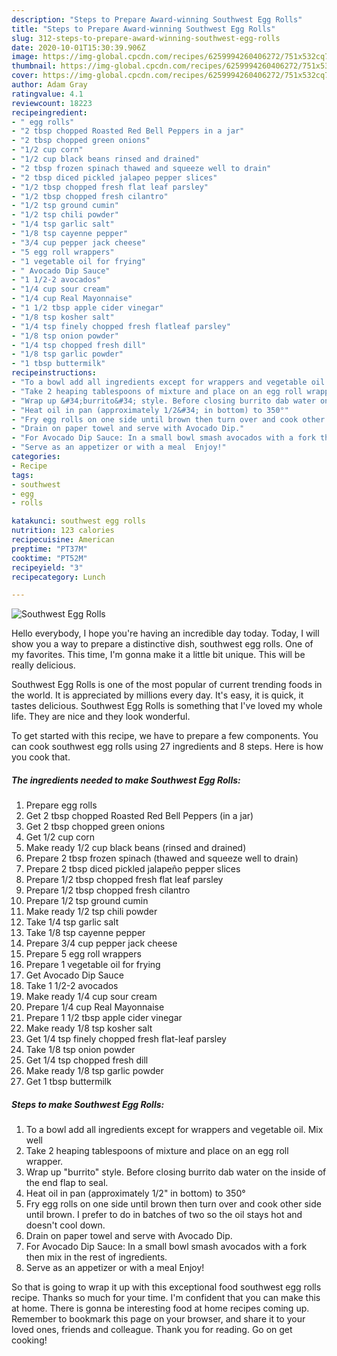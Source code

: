```yaml
---
description: "Steps to Prepare Award-winning Southwest Egg Rolls"
title: "Steps to Prepare Award-winning Southwest Egg Rolls"
slug: 312-steps-to-prepare-award-winning-southwest-egg-rolls
date: 2020-10-01T15:30:39.906Z
image: https://img-global.cpcdn.com/recipes/6259994260406272/751x532cq70/southwest-egg-rolls-recipe-main-photo.jpg
thumbnail: https://img-global.cpcdn.com/recipes/6259994260406272/751x532cq70/southwest-egg-rolls-recipe-main-photo.jpg
cover: https://img-global.cpcdn.com/recipes/6259994260406272/751x532cq70/southwest-egg-rolls-recipe-main-photo.jpg
author: Adam Gray
ratingvalue: 4.1
reviewcount: 18223
recipeingredient:
- " egg rolls"
- "2 tbsp chopped Roasted Red Bell Peppers in a jar"
- "2 tbsp chopped green onions"
- "1/2 cup corn"
- "1/2 cup black beans rinsed and drained"
- "2 tbsp frozen spinach thawed and squeeze well to drain"
- "2 tbsp diced pickled jalapeo pepper slices"
- "1/2 tbsp chopped fresh flat leaf parsley"
- "1/2 tbsp chopped fresh cilantro"
- "1/2 tsp ground cumin"
- "1/2 tsp chili powder"
- "1/4 tsp garlic salt"
- "1/8 tsp cayenne pepper"
- "3/4 cup pepper jack cheese"
- "5 egg roll wrappers"
- "1 vegetable oil for frying"
- " Avocado Dip Sauce"
- "1 1/2-2 avocados"
- "1/4 cup sour cream"
- "1/4 cup Real Mayonnaise"
- "1 1/2 tbsp apple cider vinegar"
- "1/8 tsp kosher salt"
- "1/4 tsp finely chopped fresh flatleaf parsley"
- "1/8 tsp onion powder"
- "1/4 tsp chopped fresh dill"
- "1/8 tsp garlic powder"
- "1 tbsp buttermilk"
recipeinstructions:
- "To a bowl add all ingredients except for wrappers and vegetable oil. Mix well"
- "Take 2 heaping tablespoons of mixture and place on an egg roll wrapper."
- "Wrap up &#34;burrito&#34; style. Before closing burrito dab water on the inside of the end flap to seal."
- "Heat oil in pan (approximately 1/2&#34; in bottom) to 350°"
- "Fry egg rolls on one side until brown then turn over and cook other side until brown. I prefer to do in batches of two so the oil stays hot and doesn&#39;t cool down."
- "Drain on paper towel and serve with Avocado Dip."
- "For Avocado Dip Sauce: In a small bowl smash avocados with a fork then mix in the rest of ingredients."
- "Serve as an appetizer or with a meal  Enjoy!"
categories:
- Recipe
tags:
- southwest
- egg
- rolls

katakunci: southwest egg rolls 
nutrition: 123 calories
recipecuisine: American
preptime: "PT37M"
cooktime: "PT52M"
recipeyield: "3"
recipecategory: Lunch

---
```



![Southwest Egg Rolls](https://img-global.cpcdn.com/recipes/6259994260406272/751x532cq70/southwest-egg-rolls-recipe-main-photo.jpg)

Hello everybody, I hope you're having an incredible day today. Today, I will show you a way to prepare a distinctive dish, southwest egg rolls. One of my favorites. This time, I'm gonna make it a little bit unique. This will be really delicious.



Southwest Egg Rolls is one of the most popular of current trending foods in the world. It is appreciated by millions every day. It's easy, it is quick, it tastes delicious. Southwest Egg Rolls is something that I've loved my whole life. They are nice and they look wonderful.


To get started with this recipe, we have to prepare a few components. You can cook southwest egg rolls using 27 ingredients and 8 steps. Here is how you cook that.

<!--inarticleads1-->

##### The ingredients needed to make Southwest Egg Rolls:

1. Prepare  egg rolls
1. Get 2 tbsp chopped Roasted Red Bell Peppers (in a jar)
1. Get 2 tbsp chopped green onions
1. Get 1/2 cup corn
1. Make ready 1/2 cup black beans (rinsed and drained)
1. Prepare 2 tbsp frozen spinach (thawed and squeeze well to drain)
1. Prepare 2 tbsp diced pickled jalapeño pepper slices
1. Prepare 1/2 tbsp chopped fresh flat leaf parsley
1. Prepare 1/2 tbsp chopped fresh cilantro
1. Prepare 1/2 tsp ground cumin
1. Make ready 1/2 tsp chili powder
1. Take 1/4 tsp garlic salt
1. Take 1/8 tsp cayenne pepper
1. Prepare 3/4 cup pepper jack cheese
1. Prepare 5 egg roll wrappers
1. Prepare 1 vegetable oil for frying
1. Get  Avocado Dip Sauce
1. Take 1 1/2-2 avocados
1. Make ready 1/4 cup sour cream
1. Prepare 1/4 cup Real Mayonnaise
1. Prepare 1 1/2 tbsp apple cider vinegar
1. Make ready 1/8 tsp kosher salt
1. Get 1/4 tsp finely chopped fresh flat-leaf parsley
1. Take 1/8 tsp onion powder
1. Get 1/4 tsp chopped fresh dill
1. Make ready 1/8 tsp garlic powder
1. Get 1 tbsp buttermilk




<!--inarticleads2-->

##### Steps to make Southwest Egg Rolls:

1. To a bowl add all ingredients except for wrappers and vegetable oil. Mix well
1. Take 2 heaping tablespoons of mixture and place on an egg roll wrapper.
1. Wrap up &#34;burrito&#34; style. Before closing burrito dab water on the inside of the end flap to seal.
1. Heat oil in pan (approximately 1/2&#34; in bottom) to 350°
1. Fry egg rolls on one side until brown then turn over and cook other side until brown. I prefer to do in batches of two so the oil stays hot and doesn&#39;t cool down.
1. Drain on paper towel and serve with Avocado Dip.
1. For Avocado Dip Sauce: In a small bowl smash avocados with a fork then mix in the rest of ingredients.
1. Serve as an appetizer or with a meal  Enjoy!




So that is going to wrap it up with this exceptional food southwest egg rolls recipe. Thanks so much for your time. I'm confident that you can make this at home. There is gonna be interesting food at home recipes coming up. Remember to bookmark this page on your browser, and share it to your loved ones, friends and colleague. Thank you for reading. Go on get cooking!
